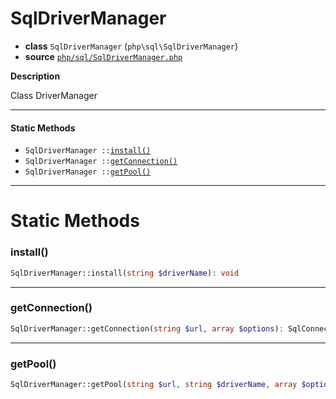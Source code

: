# SqlDriverManager

- **class** `SqlDriverManager` (`php\sql\SqlDriverManager`)
- **source** [`php/sql/SqlDriverManager.php`](./src/main/resources/JPHP-INF/sdk/php/sql/SqlDriverManager.php)

**Description**

Class DriverManager

---

#### Static Methods

- `SqlDriverManager ::`[`install()`](#method-install)
- `SqlDriverManager ::`[`getConnection()`](#method-getconnection)
- `SqlDriverManager ::`[`getPool()`](#method-getpool)

---
# Static Methods

<a name="method-install"></a>

### install()
```php
SqlDriverManager::install(string $driverName): void
```

---

<a name="method-getconnection"></a>

### getConnection()
```php
SqlDriverManager::getConnection(string $url, array $options): SqlConnection
```

---

<a name="method-getpool"></a>

### getPool()
```php
SqlDriverManager::getPool(string $url, string $driverName, array $options): SqlConnectionPool
```